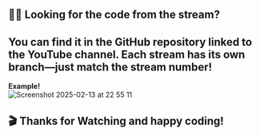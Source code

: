 ## 👨‍💻 Looking for the code from the stream?  
You can find it in the GitHub repository linked to the YouTube channel. Each stream has its own branch—just match the stream number!  
---
 **Example!**   
![Screenshot 2025-02-13 at 22 55 11](https://github.com/user-attachments/assets/67689b81-6eac-4b49-9b8e-794fd4389b6a)
## 🎬 Thanks for Watching and happy coding! 
